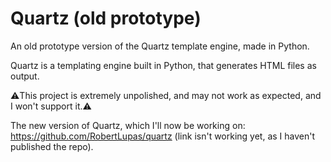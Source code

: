 # Quartz (old prototype)
An old prototype version of the Quartz template engine, made in Python.

Quartz is a templating engine built in Python, that generates HTML files as output.

⚠️This project is extremely unpolished, and may not work as expected, and I won't support it.⚠️

The new version of Quartz, which I'll now be working on: https://github.com/RobertLupas/quartz (link isn't working yet, as I haven't published the repo).
